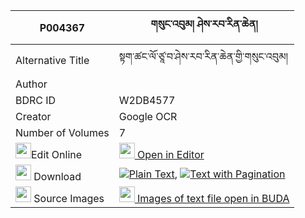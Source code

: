 |P004367|གསུང་འབུམ། ཤེས་རབ་རིན་ཆེན། 
| --- | --- 
|Alternative Title |སྟག་ཚང་ལོ་ཙཱ་བ་ཤེས་རབ་རིན་ཆེན་གྱི་གསུང་འབུམ།
|Author | 
|BDRC ID | W2DB4577
|Creator | Google OCR
|Number of Volumes| 7
|<img width="25" src="https://img.icons8.com/color/25/000000/edit-property.png">Edit Online| [<img width="25" src="https://avatars.githubusercontent.com/u/45091458?s=200&v=4"> Open in Editor](http://editor.openpecha.org/P004367)
|<img width="25" src="https://img.icons8.com/fluent/48/000000/download-2.png"/>  Download | [![](https://img.icons8.com/color/20/000000/txt.png)Plain Text](https://github.com/Openpecha/P004367/releases/download/v1/sungbum_sherab_rinchen_plain_P004367.zip), [![](https://img.icons8.com/color/20/000000/txt.png)Text with Pagination](https://github.com/Openpecha/P004367/releases/download/v1/sungbum_sherab_rinchen_pages_P004367.zip)
|<img width="25" src="https://img.icons8.com/plasticine/100/000000/pictures-folder.png"/>  Source Images | [<img width="25" src="https://library.bdrc.io/icons/BUDA-small.svg"> Images of text file open in BUDA](https://library.bdrc.io/show/bdr:W2DB4577)